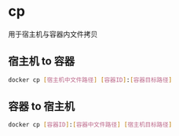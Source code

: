 <!--
 * @Description: 
 * @Version: 1.0
 * @Author: DaLao
 * @Email: dalao@xxx.com
 * @Date: 2021-11-09 00:07:41
 * @LastEditors: Li Yuanhao
 * @LastEditTime: 2023-04-09 00:27:05
-->

# cp


用于宿主机与容器内文件拷贝

## 宿主机 to 容器

```sh
docker cp [宿主机中文件路径] [容器ID]:[容器目标路径]
```

## 容器 to 宿主机

```sh
docker cp [容器ID]:[容器中文件路径] [宿主机目标路径]
```
